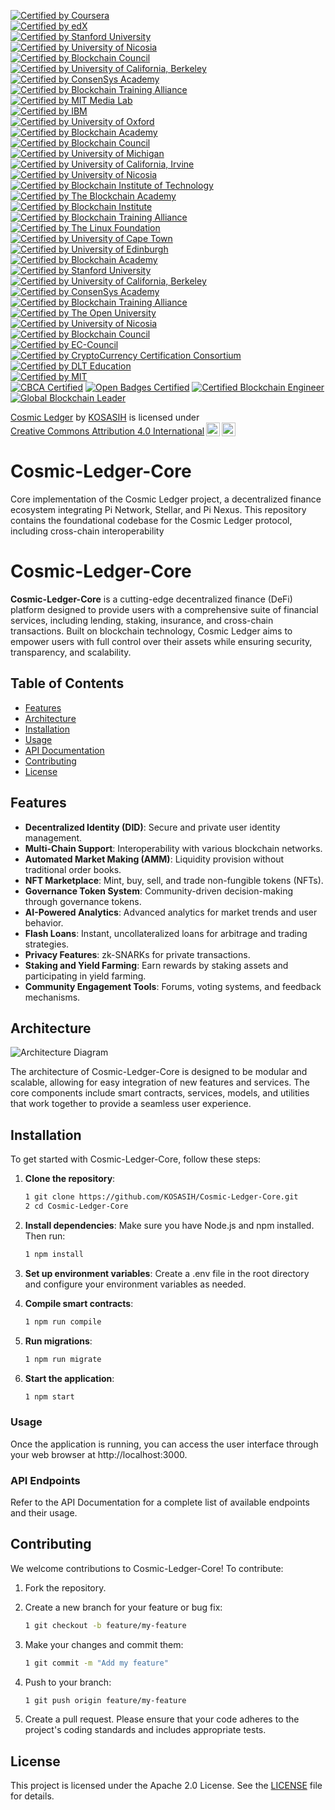 [![Certified by Coursera](https://img.shields.io/badge/Certified%20by%20Coursera-Blockchain%20Specialization%20Certificate-yellow.svg)](https://www.coursera.org/specializations/blockchain)  
[![Certified by edX](https://img.shields.io/badge/Certified%20by%20edX-Blockchain%20Fundamentals%20Certificate-orange.svg)](https://www.edx.org/professional-certificate/uc-berkeleyx-blockchain-fundamentals)  
[![Certified by Stanford University](https://img.shields.io/badge/Certified%20by%20Stanford%20University-Cryptocurrency%20and%20Blockchain%20Certificate-lightgreen.svg)](https://online.stanford.edu/courses/sohs-ystanford-cryptocurrency-and-blockchain)  
[![Certified by University of Nicosia](https://img.shields.io/badge/Certified%20by%20University%20of%20Nicosia-Master%20in%20Digital%20Currency%20Certificate-blue.svg)](https://www.unic.ac.cy/blockchain/)  
[![Certified by Blockchain Council](https://img.shields.io/badge/Certified%20by%20Blockchain%20Council-Certified%20Blockchain%20Expert%20Badge-red.svg)](https://www.blockchain-council.org/certifications/certified-blockchain-expert/)  
[![Certified by University of California, Berkeley](https://img.shields.io/badge/Certified%20by%20UC%20Berkeley-Blockchain%20Fundamentals%20Certificate-purple.svg)](https://extension.berkeley.edu/public/category/courseCategoryCertificateProfile.do?method=load&certificateId=100052)  
[![Certified by ConsenSys Academy](https://img.shields.io/badge/Certified%20by%20ConsenSys%20Academy-Ethereum%20Developer%20Certification-lightblue.svg)](https://consensys.net/academy/)  
[![Certified by Blockchain Training Alliance](https://img.shields.io/badge/Certified%20by%20Blockchain%20Training%20Alliance-Blockchain%20Developer%20Certification-orange.svg)](https://blockchaintrainingalliance.com/)  
[![Certified by MIT Media Lab](https://img.shields.io/badge/Certified%20by%20MIT%20Media%20Lab-Digital%20Credentials%20on%20Blockchain%20Certificate-green.svg)](https://certificates.media.mit.edu/)  
[![Certified by IBM](https://img.shields.io/badge/Certified%20by%20IBM-Blockchain%20Foundation%20Developer%20Certification-blue.svg)](https://www.ibm.com/training/certification/ibm-blockchain-developer)  
[![Certified by University of Oxford](https://img.shields.io/badge/Certified%20by%20University%20of%20Oxford-Blockchain%20Strategy%20Certificate-red.svg)](https://www.sbs.ox.ac.uk/exec-education/online-programmes/blockchain-strategy)  
[![Certified by Blockchain Academy](https://img.shields.io/badge/Certified%20by%20Blockchain%20Academy-Blockchain%20Fundamentals%20Certification-purple.svg)](https://www.blockchainacademy.com/certification)  
[![Certified by Blockchain Council](https://img.shields.io/badge/Certified%20by%20Blockchain%20Council-Blockchain%20Developer%20Certification-orange.svg)](https://www.blockchain-council.org/certifications/blockchain-developer-certification/)  
[![Certified by University of Michigan](https://img.shields.io/badge/Certified%20by%20University%20of%20Michigan-Blockchain%20Fundamentals%20Certificate-blue.svg)](https://www.coursera.org/learn/blockchain-fundamentals)  
[![Certified by University of California, Irvine](https://img.shields.io/badge/Certified%20by%20UC%20Irvine-Blockchain%20Specialization%20Certificate-green.svg)](https://www.coursera.org/specializations/blockchain)  
[![Certified by University of Nicosia](https://img.shields.io/badge/Certified%20by%20University%20of%20Nicosia-Introduction%20to%20Digital%20Currencies%20Certificate-red.svg)](https://www.unic.ac.cy/blockchain/)  
[![Certified by Blockchain Institute of Technology](https://img.shields.io/badge/Certified%20by%20Blockchain%20Institute%20of%20Technology-Blockchain%20Expert%20Certification-purple.svg)](https://www.blockchaininstituteoftechnology.com/certification)  
[![Certified by The Blockchain Academy](https://img.shields.io/badge/Certified%20by%20The%20Blockchain%20Academy-Blockchain%20Business%20Professional%20Certification-yellow.svg)](https://www.blockchainacademy.com/certification)  
[![Certified by Blockchain Institute](https://img.shields.io/badge/Certified%20by%20Blockchain%20Institute-Blockchain%20Professional%20Certification-blue.svg)](https://www.blockchaininstitute.com/certification)  
[![Certified by Blockchain Training Alliance](https://img.shields.io/badge/Certified%20by%20Blockchain%20Training%20Alliance-Blockchain%20Security%20Professional-orange.svg)](https://www.blockchaintrainingalliance.com/certifications/)  
[![Certified by The Linux Foundation](https://img.shields.io/badge/Certified%20by%20The%20Linux%20Foundation-Linux%20Foundation%20Blockchain%20Certification-green.svg)](https://training.linuxfoundation.org/certification/blockchain/)  
[![Certified by University of Cape Town](https://img.shields.io/badge/Certified%20by%20University%20of%20Cape%20Town-Blockchain%20Fundamentals%20Certificate-red.svg)](https://www.coursera.org/learn/blockchain-fundamentals)  
[![Certified by University of Edinburgh](https://img.shields.io/badge/Certified%20by%20University%20of%20Edinburgh-Blockchain%20Technologies%20Certificate-purple.svg)](https://www.ed.ac.uk/information-services/learning-technology/online-learning/blockchain)  
[![Certified by Blockchain Academy](https://img.shields.io/badge/Certified%20by%20Blockchain%20Academy-Blockchain%20Developer%20Certification-yellow.svg)](https://www.blockchainacademy.com/certification)  
[![Certified by Stanford University](https://img.shields.io/badge/Certified%20by%20Stanford%20University-Blockchain%20Fundamentals%20Certificate-yellow.svg)](https://online.stanford.edu/courses/sohs-ystats1-statistics-and-data-science)  
[![Certified by University of California, Berkeley](https://img.shields.io/badge/Certified%20by%20UC%20Berkeley-Blockchain%20Fundamentals%20Certificate-blue.svg)](https://extension.berkeley.edu/public/category/courseCategoryCertificateProfile.do?method=load&certificateId=100066)  
[![Certified by ConsenSys Academy](https://img.shields.io/badge/Certified%20by%20ConsenSys%20Academy-Blockchain%20Developer%20Certification-green.svg)](https://consensys.net/academy/bootcamp/)  
[![Certified by Blockchain Training Alliance](https://img.shields.io/badge/Certified%20by%20Blockchain%20Training%20Alliance-Blockchain%20Developer%20Certification-orange.svg)](https://www.blockchaintrainingalliance.com/certifications/)  
[![Certified by The Open University](https://img.shields.io/badge/Certified%20by%20The%20Open%20University-Blockchain%20Fundamentals%20Certificate-purple.svg)](https://www.openuniversity.edu/courses/short-courses/blockchain)  
[![Certified by University of Nicosia](https://img.shields.io/badge/Certified%20by%20University%20of%20Nicosia-Master%20in%20Digital%20Currency%20Certificate-red.svg)](https://www.unic.ac.cy/blockchain/)  
[![Certified by Blockchain Council](https://img.shields.io/badge/Certified%20by%20Blockchain%20Council-Blockchain%20Expert%20Certification-blue.svg)](https://www.blockchain-council.org/certifications/blockchain-expert-certification/)  
[![Certified by EC-Council](https://img.shields.io/badge/Certified%20by%20EC--Council-Blockchain%20Professional%20Certification-green.svg)](https://www.eccouncil.org/programs/certified-blockchain-professional-cbp/)  
[![Certified by CryptoCurrency Certification Consortium](https://img.shields.io/badge/Certified%20by%20C4-CryptoCurrency%20Certification%20Specialist%20(CCSS)-orange.svg)](https://cryptoconsortium.org/certifications/)  
[![Certified by DLT Education](https://img.shields.io/badge/Certified%20by%20DLT%20Education-Blockchain%20Fundamentals%20Certification-yellow.svg)](https://dlt.education/certifications/blockchain-fundamentals/)  
[![Certified by MIT](https://img.shields.io/badge/Certified%20by%20MIT-Blockchain%20Technologies%20Certificate-red.svg)](https://executive.mit.edu/course/mit-blockchain-technologies/)  
[![CBCA Certified](https://img.shields.io/badge/CBCA-Certified-007bff.svg)](https://www.cbcamerica.org/blockchain-certifications)
[![Open Badges Certified](https://img.shields.io/badge/Open%20Badges-Certified-ffcc00.svg)](https://www.openbadges.org)
[![Certified Blockchain Engineer](https://img.shields.io/badge/Certified%20Blockchain%20Engineer-Approved-009688.svg)](https://www.cbcamerica.org/blockchain-certifications)
[![Global Blockchain Leader](https://img.shields.io/badge/Global%20Blockchain%20Leader-Recognized-673ab7.svg)](https://www.cbcamerica.org/blockchain-certifications)

<p xmlns:cc="http://creativecommons.org/ns#" xmlns:dct="http://purl.org/dc/terms/"><a property="dct:title" rel="cc:attributionURL" href="https://github.com/KOSASIH/Cosmic-Ledger-Core">Cosmic Ledger</a> by <a rel="cc:attributionURL dct:creator" property="cc:attributionName" href="https://www.linkedin.com/in/kosasih-81b46b5a">KOSASIH</a> is licensed under <a href="https://creativecommons.org/licenses/by/4.0/?ref=chooser-v1" target="_blank" rel="license noopener noreferrer" style="display:inline-block;">Creative Commons Attribution 4.0 International<img style="height:22px!important;margin-left:3px;vertical-align:text-bottom;" src="https://mirrors.creativecommons.org/presskit/icons/cc.svg?ref=chooser-v1" alt=""><img style="height:22px!important;margin-left:3px;vertical-align:text-bottom;" src="https://mirrors.creativecommons.org/presskit/icons/by.svg?ref=chooser-v1" alt=""></a></p>

# Cosmic-Ledger-Core
Core implementation of the Cosmic Ledger project, a decentralized finance ecosystem integrating Pi Network, Stellar, and Pi Nexus. This repository contains the foundational codebase for the Cosmic Ledger protocol, including cross-chain interoperability

# Cosmic-Ledger-Core

**Cosmic-Ledger-Core** is a cutting-edge decentralized finance (DeFi) platform designed to provide users with a comprehensive suite of financial services, including lending, staking, insurance, and cross-chain transactions. Built on blockchain technology, Cosmic Ledger aims to empower users with full control over their assets while ensuring security, transparency, and scalability.

## Table of Contents

- [Features](#features)
- [Architecture](#architecture)
- [Installation](#installation)
- [Usage](#usage)
- [API Documentation](#api-endpoints)
- [Contributing](#contributing)
- [License](#license)

## Features

- **Decentralized Identity (DID)**: Secure and private user identity management.
- **Multi-Chain Support**: Interoperability with various blockchain networks.
- **Automated Market Making (AMM)**: Liquidity provision without traditional order books.
- **NFT Marketplace**: Mint, buy, sell, and trade non-fungible tokens (NFTs).
- **Governance Token System**: Community-driven decision-making through governance tokens.
- **AI-Powered Analytics**: Advanced analytics for market trends and user behavior.
- **Flash Loans**: Instant, uncollateralized loans for arbitrage and trading strategies.
- **Privacy Features**: zk-SNARKs for private transactions.
- **Staking and Yield Farming**: Earn rewards by staking assets and participating in yield farming.
- **Community Engagement Tools**: Forums, voting systems, and feedback mechanisms.

## Architecture

![Architecture Diagram](docs/architecture/architecture_diagram.png)

The architecture of Cosmic-Ledger-Core is designed to be modular and scalable, allowing for easy integration of new features and services. The core components include smart contracts, services, models, and utilities that work together to provide a seamless user experience.

## Installation

To get started with Cosmic-Ledger-Core, follow these steps:

1. **Clone the repository**:
   ```bash
   1 git clone https://github.com/KOSASIH/Cosmic-Ledger-Core.git
   2 cd Cosmic-Ledger-Core
   ```

2. **Install dependencies**: Make sure you have Node.js and npm installed. Then run:

   ```bash
   1 npm install
   ```

3. **Set up environment variables**: Create a .env file in the root directory and configure your environment variables as needed.

4. **Compile smart contracts**:

   ```bash
   1 npm run compile
   ```

5. **Run migrations**:

   ```bash
   1 npm run migrate
   ```

6. **Start the application**:

   ```bash
   1 npm start
   ```


### Usage
Once the application is running, you can access the user interface through your web browser at http://localhost:3000.

### API Endpoints
Refer to the API Documentation for a complete list of available endpoints and their usage.

## Contributing
We welcome contributions to Cosmic-Ledger-Core! To contribute:

1. Fork the repository.
2. Create a new branch for your feature or bug fix:

   ```bash
   1 git checkout -b feature/my-feature
   ```

3. Make your changes and commit them:

   ```bash
   1 git commit -m "Add my feature"
   ```

4. Push to your branch:

   ```bash
   1 git push origin feature/my-feature
   ```

5. Create a pull request.
Please ensure that your code adheres to the project's coding standards and includes appropriate tests.

## License
This project is licensed under the Apache 2.0 License. See the [LICENSE](LICENSE) file for details.
